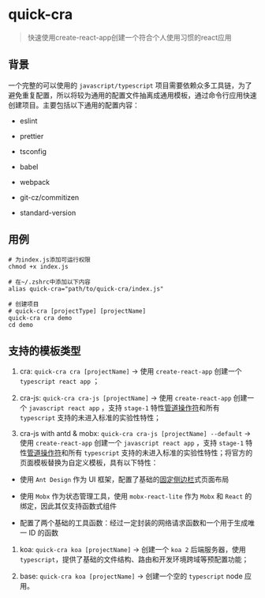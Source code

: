 # quick-cra

> 快速使用create-react-app创建一个符合个人使用习惯的react应用

## 背景

一个完整的可以使用的 `javascript/typescript` 项目需要依赖众多工具链，为了避免重复配置，所以将较为通用的配置文件抽离成通用模板，通过命令行应用快速创建项目。主要包括以下通用的配置内容：

  - eslint

  - prettier

  - tsconfig

  - babel

  - webpack

  - git-cz/commitizen

  - standard-version

## 用例

```
# 为index.js添加可运行权限
chmod +x index.js

# 在~/.zshrc中添加以下内容
alias quick-cra="path/to/quick-cra/index.js"

# 创建项目
# quick-cra [projectType] [projectName]
quick-cra cra demo
cd demo
```

## 支持的模板类型

1. cra: `quick-cra cra [projectName]` -> 使用 `create-react-app` 创建一个 `typescript react app` ；

1. cra-js: `quick-cra cra-js [projectName]` -> 使用 `create-react-app` 创建一个 `javascript react app` ，支持 `stage-1` 特性[管道操作符](https://developer.mozilla.org/zh-CN/docs/Web/JavaScript/Reference/Operators/%E7%AE%A1%E9%81%93%E6%93%8D%E4%BD%9C%E7%AC%A6)和所有 `typescript` 支持的未进入标准的实验性特性；

1. cra-js with antd & mobx: `quick-cra cra-js [projectName] --default` -> 使用 `create-react-app` 创建一个 `javascript react app` ，支持 `stage-1` 特性[管道操作符](https://developer.mozilla.org/zh-CN/docs/Web/JavaScript/Reference/Operators/%E7%AE%A1%E9%81%93%E6%93%8D%E4%BD%9C%E7%AC%A6)和所有 `typescript` 支持的未进入标准的实验性特性；将官方的页面模板替换为自定义模板，具有以下特性：

  - 使用 `Ant Design` 作为 UI 框架，配置了基础的[固定侧边栏](https://ant.design/components/layout-cn/#components-layout-demo-fixed-sider)式页面布局

  - 使用 `Mobx` 作为状态管理工具，使用 `mobx-react-lite` 作为 `Mobx` 和 `React` 的绑定，因此其仅支持函数式组件

  - 配置了两个基础的工具函数：经过一定封装的网络请求函数和一个用于生成唯一 ID 的函数

1. koa: `quick-cra koa [projectName]` -> 创建一个 `koa 2` 后端服务器，使用 `typescript`，提供了基础的文件结构、路由和开发环境跨域等预配置功能；

1. base: `quick-cra koa [projectName]` -> 创建一个空的 `typescript` node 应用。
